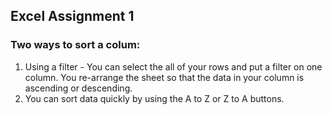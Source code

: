 ##  Excel Assignment 1
### Two ways to sort a colum:
1. Using a filter - You can select the all of your rows and put a filter on one column. You re-arrange the sheet so that the 
data in your column is ascending or descending.
2. You can sort data quickly by using the A to Z or Z to A buttons. 
